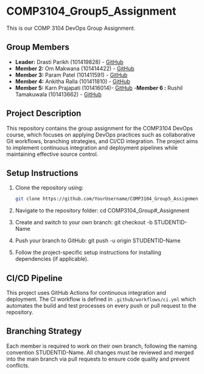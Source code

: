 # COMP3104_Group5_Assignment
This is our COMP 3104 DevOps Group Assignment.

## Group Members
- **Leader:** Drasti Parikh (101419828) - [GitHub](https://github.com/Drasti23)
- **Member 2:** Om Makwana (101414422) - [GitHub](https://github.com/Om21o7)
- **Member 3:** Param Patel (101411591) - [GitHub](https://github.com/ParamAnilkumar)
- **Member 4:** Ankitha Ralla (101411810) - [GitHub](https://github.com/ankitharalla2004)
- **Member 5:** Karn Prajapati (101416014)- [GitHub](https://github.com/karnprajapati)
-**Member 6 :** Rushil Tamakuwala (101413662) - [GitHub](https://github.com/rushil2103)

## Project Description
This repository contains the group assignment for the COMP3104 DevOps course, which focuses on applying DevOps practices such as collaborative Git workflows, branching strategies, and CI/CD integration. The project aims to implement continuous integration and deployment pipelines while maintaining effective source control.

## Setup Instructions
1. Clone the repository using:
   ```bash
   git clone https://github.com/YourUsername/COMP3104_Group5_Assignment.git

2. Navigate to the repository folder:
    cd COMP3104_Group#_Assignment

3. Create and switch to your own branch:
    git checkout -b STUDENTID-Name

4. Push your branch to GitHub:
    git push -u origin STUDENTID-Name

5. Follow the project-specific setup instructions for installing dependencies (if applicable).

## CI/CD Pipeline
This project uses GitHub Actions for continuous integration and deployment. The CI workflow is defined in `.github/workflows/ci.yml` which automates the build and test processes on every push or pull request to the repository.

## Branching Strategy
Each member is required to work on their own branch, following the naming convention STUDENTID-Name. All changes must be reviewed and merged into the main branch via pull requests to ensure code quality and prevent conflicts.

